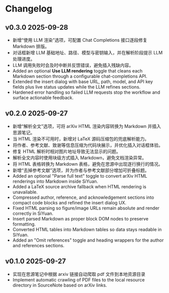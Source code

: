 # Changelog

## v0.3.0 2025-09-28

* 新增“使用 LLM 渲染”选项，可配置 Chat Completions 接口逐段修复 Markdown 排版。
* 对话框新增 LLM 基础地址、路径、模型与密钥输入，并在解析阶段提示 LLM 处理进度。
* LLM 调用失败时会及时中断并反馈错误，避免插入残缺内容。
* Added an optional **Use LLM rendering** toggle that cleans each Markdown section through a configurable chat-completions API.
* Extended the insert dialog with base URL, path, model, and API key fields plus live status updates while the LLM refines sections.
* Hardened error handling so failed LLM requests stop the workflow and surface actionable feedback.

## v0.2.0 2025-09-27

* 新增“解析全文”选项，可将 arXiv HTML 渲染内容转换为 Markdown 并插入思源笔记。
* 当 HTML 渲染不可用时，新增对 LaTeX 源码压缩包的兜底解析能力。
* 将作者、参考文献、致谢等信息压缩为代码块展示，并优化插入对话框体验。
* 修复 HTML 解析时相对图片地址导致无法显示的问题。
* 解析全文内容时使用块级方式插入 Markdown，避免文档渲染异常。
* 将 HTML 表格转换为 Markdown 表格，避免在思源中出现逐行换行的情况。
* 新增“去掉参考文献”选项，并为作者与参考文献部分增加可折叠标题。
* Added an optional "Parse full text" toggle to convert arXiv HTML renderings into Markdown inside SiYuan.
* Added a LaTeX source archive fallback when HTML rendering is unavailable.
* Compressed author, reference, and acknowledgement sections into compact code blocks and refined the insert dialog UX.
* Fixed HTML parsing so figure/image URLs remain absolute and render correctly in SiYuan.
* Insert parsed Markdown as proper block DOM nodes to preserve formatting.
* Converted HTML tables into Markdown tables so data stays readable in SiYuan.
* Added an "Omit references" toggle and heading wrappers for the author and references sections.

## v0.1.0 2025-09-27

* 实现在思源笔记中根据 arxiv 链接自动爬取 pdf 文件到本地资源目录
* Implement automatic crawling of PDF files to the local resource directory in SourceNote based on arXiv links.